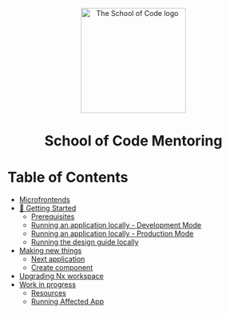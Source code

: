 <p align="center">
<img src="https://d33wubrfki0l68.cloudfront.net/e6fddcbea146f91d2f3c160f7d56a9391a4740b0/4e758/static/logo-51c754388b198e5bbb0d08a971ebbfa2.png" width="210" alt="The School of Code logo" />
</p>

<h1 align="center">
School of Code Mentoring
</h1>

# Table of Contents

<!-- START doctoc generated TOC please keep comment here to allow auto update -->
<!-- DON'T EDIT THIS SECTION, INSTEAD RE-RUN doctoc TO UPDATE -->

- [Microfrontends](#microfrontends)
- [🤩 Getting Started](#-getting-started)
  - [Prerequisites](#prerequisites)
  - [Running an application locally - Development Mode](#running-an-application-locally---development-mode)
  - [Running an application locally - Production Mode](#running-an-application-locally---production-mode)
  - [Running the design guide locally](#running-the-design-guide-locally)
- [Making new things](#making-new-things)
  - [Next application](#next-application)
  - [Create component](#create-component)
- [Upgrading Nx workspace](#upgrading-nx-workspace)
- [Work in progress](#work-in-progress)
  - [Resources](#resources)
  - [Running Affected App](#running-affected-app)

<!-- END doctoc generated TOC please keep comment here to allow auto update -->

